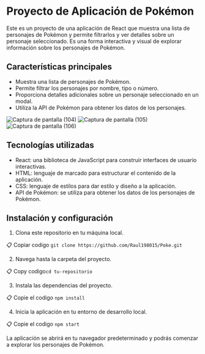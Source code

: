 # Proyecto de Aplicación de Pokémon

Este es un proyecto de una aplicación de React que muestra una lista de personajes de Pokémon y permite filtrarlos y ver detalles sobre un personaje seleccionado. Es una forma interactiva y visual de explorar información sobre los personajes de Pokémon.

## Características principales

-   Muestra una lista de personajes de Pokémon.
-   Permite filtrar los personajes por nombre, tipo o número.
-   Proporciona detalles adicionales sobre un personaje seleccionado en un modal.
-   Utiliza la API de Pokémon para obtener los datos de los personajes.

![Captura de pantalla (104)](https://github.com/Raul198015/Poke/assets/134276940/8a87ddb0-16d6-4645-b2d0-f734704c720b)
![Captura de pantalla (105)](https://github.com/Raul198015/Poke/assets/134276940/00122687-8ae0-4274-a7bc-6171d370b1ff)
![Captura de pantalla (106)](https://github.com/Raul198015/Poke/assets/134276940/0ab32029-a01e-4e3c-964e-2cb4007409cd)

## Tecnologías utilizadas

-   React: una biblioteca de JavaScript para construir interfaces de usuario interactivas.
-   HTML: lenguaje de marcado para estructurar el contenido de la aplicación.
-   CSS: lenguaje de estilos para dar estilo y diseño a la aplicación.
-   API de Pokémon: se utiliza para obtener los datos de los personajes de Pokémon.

## Instalación y configuración

1.  Clona este repositorio en tu máquina local.

📋 Copiar codigo ` git clone https://github.com/Raul198015/Poke.git ` 

2.  Navega hasta la carpeta del proyecto.

📋 Copy codigo`cd tu-repositorio` 

3.  Instala las dependencias del proyecto.

📋 Copie el codigo ` npm install ` 

4.  Inicia la aplicación en tu entorno de desarrollo local.

📋 Copie el codigo ` npm start ` 

La aplicación se abrirá en tu navegador predeterminado y podrás comenzar a explorar los personajes de Pokémon.



 
 
